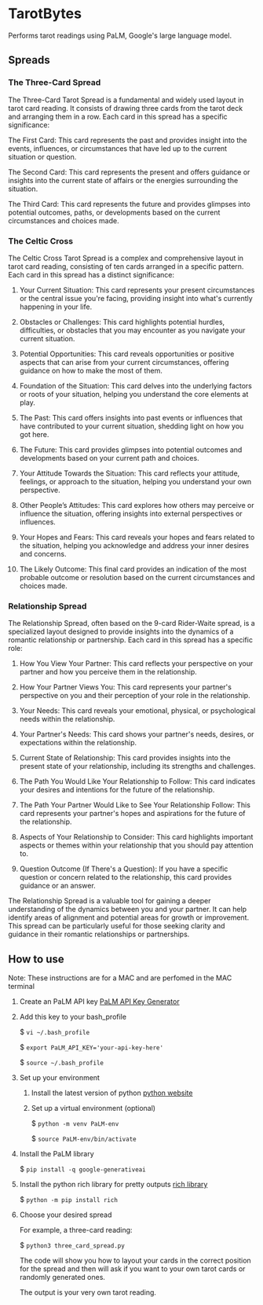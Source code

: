# TarotBytes
Performs tarot readings using PaLM, Google's large language model.

## Spreads 

### The Three-Card Spread
The Three-Card Tarot Spread is a fundamental and widely used layout in tarot card reading. It consists of drawing three cards from the tarot deck and arranging them in a row. Each card in this spread has a specific significance:

The First Card: This card represents the past and provides insight into the events, influences, or circumstances that have led up to the current situation or question.

The Second Card: This card represents the present and offers guidance or insights into the current state of affairs or the energies surrounding the situation.

The Third Card: This card represents the future and provides glimpses into potential outcomes, paths, or developments based on the current circumstances and choices made.

### The Celtic Cross

The Celtic Cross Tarot Spread is a complex and comprehensive layout in tarot card reading, consisting of ten cards arranged in a specific pattern. Each card in this spread has a distinct significance:

1. Your Current Situation: This card represents your present circumstances or the central issue you're facing, providing insight into what's currently happening in your life.

2. Obstacles or Challenges: This card highlights potential hurdles, difficulties, or obstacles that you may encounter as you navigate your current situation.

3. Potential Opportunities: This card reveals opportunities or positive aspects that can arise from your current circumstances, offering guidance on how to make the most of them.

4. Foundation of the Situation: This card delves into the underlying factors or roots of your situation, helping you understand the core elements at play.

5. The Past: This card offers insights into past events or influences that have contributed to your current situation, shedding light on how you got here.

6. The Future: This card provides glimpses into potential outcomes and developments based on your current path and choices.

7. Your Attitude Towards the Situation: This card reflects your attitude, feelings, or approach to the situation, helping you understand your own perspective.

8. Other People’s Attitudes: This card explores how others may perceive or influence the situation, offering insights into external perspectives or influences.

9. Your Hopes and Fears: This card reveals your hopes and fears related to the situation, helping you acknowledge and address your inner desires and concerns.

10. The Likely Outcome: This final card provides an indication of the most probable outcome or resolution based on the current circumstances and choices made.


### Relationship Spread
The Relationship Spread, often based on the 9-card Rider-Waite spread, is a specialized layout designed to provide insights into the dynamics of a romantic relationship or partnership. Each card in this spread has a specific role:

 1. How You View Your Partner: This card reflects your perspective on
    your partner and how you perceive them in the relationship.
    
 2. How Your Partner Views You: This card represents your partner's
    perspective on you and their perception of your role in the
    relationship.
    
   3. Your Needs: This card reveals your emotional, physical, or
    psychological needs within the relationship.
    
4. Your Partner's Needs: This card shows your partner's needs, desires,
    or expectations within the relationship.
    
5. Current State of Relationship: This card provides insights into the
    present state of your relationship, including its strengths and
    challenges.
    
6. The Path You Would Like Your Relationship to Follow: This card
    indicates your desires and intentions for the future of the
    relationship.
    
7. The Path Your Partner Would Like to See Your Relationship Follow:
    This card represents your partner's hopes and aspirations for the
    future of the relationship.
    
8. Aspects of Your Relationship to Consider: This card highlights
    important aspects or themes within your relationship that you should
    pay attention to.
    
9. Question Outcome (If There's a Question): If you have a specific
    question or concern related to the relationship, this card provides
    guidance or an answer.

The Relationship Spread is a valuable tool for gaining a deeper understanding of the dynamics between you and your partner. It can help identify areas of alignment and potential areas for growth or improvement. This spread can be particularly useful for those seeking clarity and guidance in their romantic relationships or partnerships.


## How to use
Note: These instructions are for a MAC and are perfomed in the MAC terminal 
1. Create an PaLM API key [PaLM API Key Generator](https://developers.generativeai.google/tutorials/setup)
 2.  Add this key to your bash_profile
    
	   $ `vi ~/.bash_profile`

	   $ `export PaLM_API_KEY='your-api-key-here'`
   
	   $ `source ~/.bash_profile`

2. Set up your environment
	1. Install the latest version of python [python website](https://www.python.org/downloads/)
	2. Set up a virtual environment (optional)
    
		$ `python -m venv PaLM-env`

		$ `source PaLM-env/bin/activate`

3. Install the PaLM library
   
	$ `pip install -q google-generativeai`

5. Install the python rich library for pretty outputs [rich library](https://github.com/Textualize/rich)

	$ `python -m pip install rich`

7.  Choose your desired spread
		
	For example, a three-card reading:

	$ `python3 three_card_spread.py`

	The code will show you how to layout your cards in the correct position for the spread and then will ask if you want to your own tarot cards or randomly generated ones. 	
	
	The output is your very own tarot reading.
